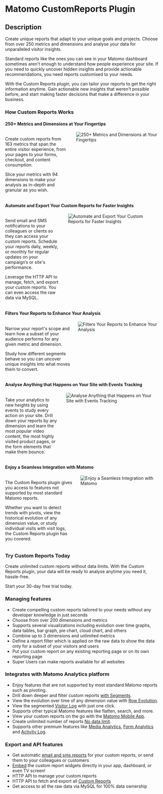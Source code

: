 # Matomo CustomReports Plugin

## Description

Create unique reports that adapt to your unique goals and projects. Choose from over 250 metrics and dimensions and analyse your data for unparalleled visitor insights.

Standard reports like the ones you can see in your Matomo dashboard sometimes aren't enough to understand how people experience your site. If you need to quickly uncover hidden insights and provide actionable recommendations, you need reports customised to your needs.

With the Custom Reports plugin, you can tailor your reports to get the right information anytime. Gain actionable new insights that weren't possible before, and start making faster decisions that make a difference in your business.

### How Custom Reports Works

#### 250+ Metrics and Dimensions at Your Fingertips

<div class="main-div-readme" style="display: flex;height: auto;">
<div class="left-div-readme" style="width: 50%;">
<p>Create custom reports from 163 metrics that span the entire visitor experience, from your pages to your forms, checkout, and content consumption.</p>
<p>Slice your metrics with 94 dimensions to make your analysis as in-depth and granular as you wish.</p>
</div>
<div class="right-div-readme" style="flex-grow: 1;">
<img src="https://plugins.matomo.org/img/CustomReports/image1.png" style="margin-left: 24px;" alt="250+ Metrics and Dimensions at Your Fingertips">
</div>
</div>

#### Automate and Export Your Custom Reports for Faster Insights

<div class="main-div-readme" style="display: flex;height: auto;">
<div class="left-div-readme" style="width: 50%;">
<p>Send email and SMS notifications to your colleagues or clients so they can access your custom reports. Schedule your reports daily, weekly, or monthly for regular updates on your campaign’s or site's performance.</p>
<p>Leverage the HTTP API to manage, fetch, and export your custom reports. You can even access the raw data via MySQL.</p>
</div>
<div class="right-div-readme" style="flex-grow: 1;">
<img src="https://plugins.matomo.org/img/CustomReports/image2.jpg" style="margin-left: 24px;" alt="Automate and Export Your Custom Reports for Faster Insights">
</div>
</div>

#### Filters Your Reports to Enhance Your Analysis

<div class="main-div-readme" style="display: flex;height: auto;">
<div class="left-div-readme" style="width: 50%;">
<p>Narrow your report's scope and learn how a subset of your audience performs for any given metric and dimension.</p>
<p>Study how different segments behave so you can uncover unique insights into what moves them to convert.</p>
</div>
<div class="right-div-readme" style="flex-grow: 1;">
<img src="https://plugins.matomo.org/img/CustomReports/image3.png" style="margin-left: 24px;" alt="Filters Your Reports to Enhance Your Analysis">
</div>
</div>

#### Analyse Anything that Happens on Your Site with Events Tracking

<div class="main-div-readme" style="display: flex;height: auto;">
<div class="left-div-readme" style="width: 50%;">
<p>Take your analytics to new heights by using events to study every action on your site. Drill down your reports by any dimension and learn the most popular video content, the most highly visited product pages, or the form elements that make them bounce.</p>
</div>
<div class="right-div-readme" style="flex-grow: 1;">
<img src="https://plugins.matomo.org/img/CustomReports/image4.png" style="margin-left: 24px;" alt="Analyse Anything that Happens on Your Site with Events Tracking">
</div>
</div>

#### Enjoy a Seamless Integration with Matomo

<div class="main-div-readme" style="display: flex;height: auto;">
<div class="left-div-readme" style="width: 50%;">
<p>The Custom Reports plugin gives you access to features not supported by most standard Matomo reports.</p>
<p>Whether you want to detect trends with pivots, view the historical evolution of any dimension value, or study individual visits with visit logs, the Custom Reports plugin has you covered.</p>
</div>
<div class="right-div-readme" style="flex-grow: 1;">
<img src="https://plugins.matomo.org/img/CustomReports/image5.jpg" style="margin-left: 24px;" alt="Enjoy a Seamless Integration with Matomo">
</div>
</div>

### Try Custom Reports Today

Create unlimited custom reports without data limits. With the Custom Reports plugin, your data will be ready to analyse anytime you need it, hassle-free.

Start your 30-day free trial today.

### Managing features
* Create compelling custom reports tailored to your needs without any developer knowledge in just seconds
* Choose from over 200 dimensions and metrics
* Supports several visualizations including evolution over time graphs, data tables, bar graph, pie chart, cloud chart, and others
* Combine up to 3 dimensions and unlimited metrics
* Define a report filter which is applied on the raw data to show the data only for a subset of your visitors and users
* Put your custom report on any existing reporting page or on its own reporting page
* Super Users can make reports available for all websites

### Integrates with Matomo Analytics platform
* Enjoy features that are not supported by most standard Matomo reports such as pivoting.
* Drill down deeper and filter custom reports [with Segments](https://matomo.org/docs/segmentation/).
* View the evolution over time of any dimension value with [Row Evolution](https://matomo.org/docs/row-evolution/).
* View the segmented [Visitor Log](https://matomo.org/docs/real-time/#visitor-log) with just one click.
* Supports other typical Matomo features like flatten, search, and more.
* View your custom reports on the go with the [Matomo Mobile App](https://matomo.org/mobile/).
* Create unlimited number of reports [No data limit](https://matomo.org/docs/data-limits/).
* Supports other premium features like [Media Analytics](https://plugins.matomo.org/MediaAnalytics), [Form Analytics](https://plugins.matomo.org/FormAnalytics) and [Activity Log](https://plugins.matomo.org/ActivityLog).

### Export and API features
* Get automatic [email and sms reports](https://matomo.org/docs/email-reports/) for your custom reports, or send them to your colleagues or customers
* [Embed](https://matomo.org/docs/embed-piwik-report/) the custom report widgets directly in your app, dashboard, or even TV screen!
* HTTP API to manage your custom reports
* HTTP API to fetch and export all [Custom Reports](https://developer.matomo.org/api-reference/reporting-api#CustomReports)
* Get access to all the raw data via MySQL for 100% data ownership